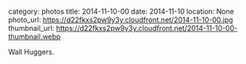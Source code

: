 category: photos 
title: 2014-11-10-00
date: 2014-11-10
location: None
photo_url: https://d22fkxs2pw9y3y.cloudfront.net/2014-11-10-00.jpg
thumbnail_url: https://d22fkxs2pw9y3y.cloudfront.net/2014-11-10-00-thumbnail.webp

Wall Huggers. 